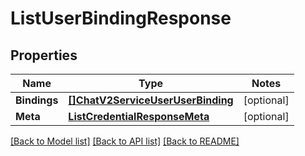 # ListUserBindingResponse

## Properties
Name | Type | Notes
------------ | ------------- | -------------
**Bindings** | [**[]ChatV2ServiceUserUserBinding**](chat.v2.service.user.user_binding.md) | [optional] 
**Meta** | [**ListCredentialResponseMeta**](ListCredentialResponse_meta.md) | [optional] 

[[Back to Model list]](../README.md#documentation-for-models) [[Back to API list]](../README.md#documentation-for-api-endpoints) [[Back to README]](../README.md)


